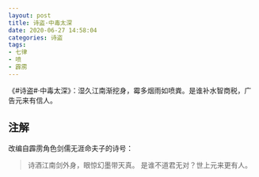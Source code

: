 ```yaml
---
layout: post
title: 诗盗·中毒太深
date: 2020-06-27 14:58:04
categories: 诗盗
tags:
- 七律
- 喷
- 霹雳
---
```

《#诗盗#·中毒太深》：湿久江南渐挖身，霉多烟雨如喷粪。是谁补水智商税，广告元来有信人。

## 注解

改编自霹雳角色剑儒无涯命夫子的诗号：

> 诗酒江南剑外身，眼惊幻墨带天真。
> 是谁不道君无对？世上元来更有人。